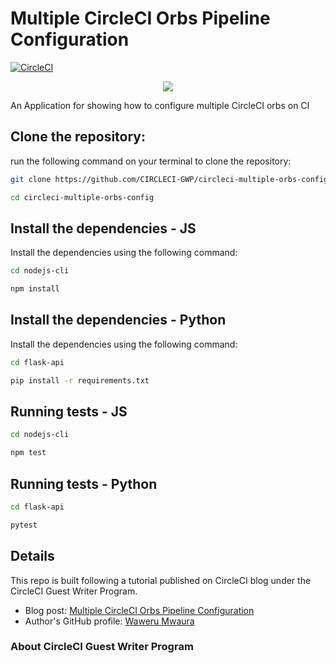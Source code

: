 # Multiple CircleCI Orbs Pipeline Configuration

[![CircleCI](https://circleci.com/gh/CIRCLECI-GWP/circleci-multiple-orbs-config.svg?style=svg)](https://circleci.com/gh/CIRCLECI-GWP/circleci-multiple-orbs-config)

<p align="center"><img src="https://avatars3.githubusercontent.com/u/59034516"></p>

An Application for showing how to configure multiple CircleCI orbs on CI


## Clone the repository:

run the following command on your terminal to clone the repository:

```bash
git clone https://github.com/CIRCLECI-GWP/circleci-multiple-orbs-config.git

cd circleci-multiple-orbs-config
```

## Install the dependencies - JS

Install the dependencies using the following command:

```bash
cd nodejs-cli

npm install
```

## Install the dependencies - Python

Install the dependencies using the following command:

```bash
cd flask-api

pip install -r requirements.txt
```

## Running tests - JS

```bash
cd nodejs-cli

npm test
```

## Running tests - Python

```bash
cd flask-api

pytest
```

## Details

This repo is built following a tutorial published on CircleCI blog under the CircleCI Guest Writer Program.

-   Blog post: [ Multiple CircleCI Orbs Pipeline Configuration][blog]
-   Author's GitHub profile: [Waweru Mwaura][author]

### About CircleCI Guest Writer Program


[blog]: https://circleci.com/blog/multiple-circleci-orbs-pipeline-configuration/
[author]: https://github.com/mwaz
